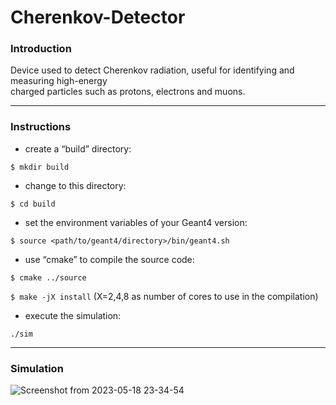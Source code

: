 # Cherenkov-Detector

### Introduction

Device used to detect Cherenkov radiation, useful for identifying and measuring high-energy<br> 
charged particles such as protons, electrons and muons.

-----------------------------------------------------------------------------
### Instructions

- create a “build” directory:

`$ mkdir build`

- change to this directory:

`$ cd build`

- set the environment variables of your Geant4 version:

`$ source <path/to/geant4/directory>/bin/geant4.sh`

- use “cmake” to compile the source code:

`$ cmake ../source`

`$ make -jX install` (X=2,4,8 as number of cores to use in the compilation)

- execute the simulation:

`./sim`

-----------------------------------------------------------------------------
### Simulation

![Screenshot from 2023-05-18 23-34-54](https://github.com/ArturLs/Cherenkov-Detector/assets/102261011/3abfa000-b683-4e23-850b-be6bacfd2313)
